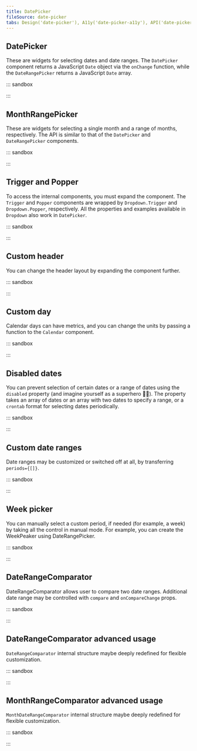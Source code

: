 ```yaml
---
title: DatePicker
fileSource: date-picker
tabs: Design('date-picker'), A11y('date-picker-a11y'), API('date-picker-api'), Example('date-picker-code'), Changelog('date-picker-changelog')
---
```


## DatePicker

These are widgets for selecting dates and date ranges. The `DatePicker` component returns a JavaScript `Date` object via the `onChange` function, while the `DateRangePicker` returns a JavaScript `Date` array.

::: sandbox

<script lang="tsx">
  export Demo from './examples/datepicker.tsx';
</script>

:::

## MonthRangePicker

These are widgets for selecting a single month and a range of months, respectively. The API is similar to that of the `DatePicker` and `DateRangePicker` components.

::: sandbox

<script lang="tsx">
  export Demo from './examples/monthrangepicker.tsx';
</script>

:::

## Trigger and Popper

To access the internal components, you must expand the component. The `Trigger` and `Popper` components are wrapped by `Dropdown.Trigger` and `Dropdown.Popper`, respectively. All the properties and examples available in `Dropdown` also work in `DatePicker`.

::: sandbox

<script lang="tsx">
  export Demo from './examples/trigger_and_popper.tsx';
</script>

:::

## Custom header

You can change the header layout by expanding the component further.

::: sandbox

<script lang="tsx">
  export Demo from './examples/custom_header.tsx';
</script>

:::

## Custom day

Calendar days can have metrics, and you can change the units by passing a function to the `Calendar` component.

::: sandbox

<script lang="tsx">
  export Demo from './examples/custom_day.tsx';
</script>

:::

## Disabled dates

You can prevent selection of certain dates or a range of dates using the `disabled` property (and imagine yourself as a superhero 🕺🏻). The property takes an array of dates or an array with two dates to specify a range, or a `crontab` format for selecting dates periodically.

::: sandbox

<script lang="tsx">
  export Demo from './examples/disabled_dates.tsx';
</script>

:::

## Custom date ranges

Date ranges may be customized or switched off at all, by transferring `periods={[]}`.

::: sandbox

<script lang="tsx">
  export Demo from './examples/custom_date_ranges.tsx';
</script>

:::

## Week picker

You can manually select a custom period, if needed (for example, a week) by taking all the control in manual mode. For example, you can create the WeekPeaker using DateRangePicker.

::: sandbox

<script lang="tsx">
  export Demo from './examples/week_picker.tsx';
</script>

:::

## DateRangeComparator

DateRangeComparator allows user to compare two date ranges. Additional date range may be controlled with `compare` and `onCompareChange` props.

::: sandbox

<script lang="tsx">
  export Demo from './examples/date_range_comparator.tsx';
</script>

:::

## DateRangeComparator advanced usage

`DateRangeComparator` internal structure maybe deeply redefined for flexible customization.

::: sandbox

<script lang="tsx">
  export Demo from './examples/date_range_comparator_advanced_use.tsx';
</script>

:::

## MonthRangeComparator advanced usage

`MonthDateRangeComparator` internal structure maybe deeply redefined for flexible customization.

::: sandbox

<script lang="tsx">
  export Demo from './examples/month_range_comparator_advanced_use.tsx';
</script>

:::